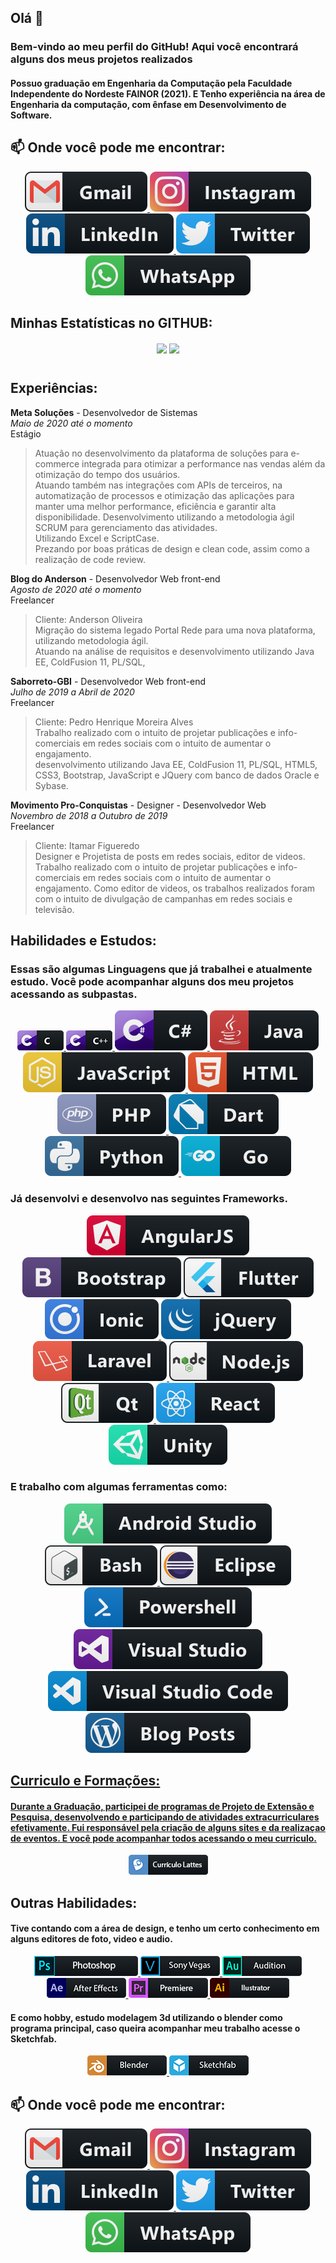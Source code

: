 <h2> Olá 👋</h2> 


</p>
<h3>Bem-vindo ao meu perfil do GitHub! Aqui você encontrará alguns dos meus projetos realizados</h3>
<h4>Possuo graduação em Engenharia da Computação pela Faculdade Independente do Nordeste FAINOR (2021). E Tenho experiência na área de Engenharia da computação, com ênfase em Desenvolvimento de Software.</h4>



 ##  📫 Onde você pode me encontrar:
<p align="center">
  <a href="mailto:igorviniciusfreitasouza@gmail.com?Subject=Título%20da%20mensagem"> 
    <img src="icones/Social/gmail.svg">
  </a>
  <a href="https://www.instagram.com/igorviniciusfreitas/" rel="nofollow">
    <img src="icones/Social/instagram.svg" alt="Twitter" style="max-width:100%;">
  </a>
  <a href="https://www.linkedin.com/in/igor-freitas-004320140/" rel="nofollow">
    <img src="icones/Social/linkedin.svg" alt="Instagram" style="max-width:100%;">
  </a>
    <a href="https://twitter.com/Igorvin1043" rel="nofollow">
    <img src="icones/Social/twitter.svg" alt="Instagram" style="max-width:100%;">
  </a>
  <a href="https://api.whatsapp.com/send?phone=5577992053140&text=Meu%20perfil%20no%20Whatsapp" rel="nofollow">
    <img src="icones/Social/whatsapp.svg" alt="Instagram" style="max-width:100%;">
  </a>
  
##  Minhas Estatísticas no GITHUB:

<center>
  <table>
    <tr>
<p align="center">
  <img align="center" src="https://github-readme-stats.vercel.app/api?username=igor1043&show_icons=true&title_color=63cda9&icon_color=63cda9"/>
  <img align="center" src="https://github-readme-stats.vercel.app/api/top-langs/?username=igor1043&layout=compact&title_color=63cda9&hide=html"/>
</p>
    </tr>   
  </table>
</center> 
 
 ##  Experiências:
 
**Meta Soluções** - Desenvolvedor de Sistemas  
*Maio de 2020 até o momento*  
Estágio  
> Atuação no desenvolvimento da plataforma de soluções para e-commerce integrada para otimizar a performance nas vendas além da otimização do tempo dos usuários.  
Atuando também nas integrações com APIs de terceiros, na automatização de processos e otimização das aplicações para manter uma melhor performance, eficiência e garantir alta disponibilidade. 
> Desenvolvimento utilizando a metodologia ágil SCRUM para gerenciamento das atividades.  
Utilizando Excel e ScriptCase.    
Prezando por boas práticas de design e clean code, assim como a realização de code review.  
    
 **Blog do Anderson** - Desenvolvedor Web front-end   
*Agosto de 2020 até o momento*  
Freelancer  

> Cliente: Anderson Oliveira  
Migração do sistema legado Portal Rede para uma nova plataforma, utilizando metodologia ágil.  
Atuando na análise de requisitos e desenvolvimento utilizando Java EE, ColdFusion 11, PL/SQL,



 **Saborreto-GBI** - Desenvolvedor Web front-end   
*Julho de 2019 a Abril de 2020*  
Freelancer  
> Cliente: Pedro Henrique Moreira Alves  
Trabalho realizado com o intuito de projetar publicações e info-comerciais em redes sociais com o intuito de aumentar o engajamento.   
desenvolvimento utilizando Java EE, ColdFusion 11, PL/SQL,
HTML5, CSS3, Bootstrap, JavaScript e JQuery com banco de dados Oracle e Sybase.  


 **Movimento Pro-Conquistas** - Designer - Desenvolvedor Web    
*Novembro de 2018 a Outubro de 2019*  
Freelancer  

> Cliente: Itamar Figueredo  
Designer e Projetista de posts em redes sociais, editor de videos. Trabalho realizado com o intuito de projetar publicações e info-comerciais em redes sociais com o intuito de aumentar o engajamento. Como editor de videos, os trabalhos realizados foram com o intuito de divulgação de campanhas em redes sociais e televisão.

##  Habilidades e Estudos:
<h3> Essas são algumas Linguagens que já trabalhei e atualmente estudo. Você pode acompanhar alguns dos meu projetos acessando as subpastas. </h3> 
<p align="center">
  <a href="https://github.com/igor1043/C_Estruturas_Algoritmos" rel="nofollow">
    <img src="icones/c.png" alt="JS" style="max-width:100%;">
  </a>  <a href="https://github.com/igor1043/C-_Estruturas_Algoritmos" rel="nofollow">
    <img src="icones/c++.png" alt="JS" style="max-width:100%;">
  </a>  <a href="https://github.com/igor1043/CSharp_Estruturas_Algoritmos" rel="nofollow">
    <img src="icones/csharp.svg" alt="JS" style="max-width:100%;">
  </a>  <a href="#" rel="nofollow">
    <img src="icones/java.svg" alt="JS" style="max-width:100%;">
  </a>  <a href="#" rel="nofollow">
    <img src="icones/js.svg" alt="JS" style="max-width:100%;">
  </a>  <a href="#" rel="nofollow">
    <img src="icones/html.svg" alt="JS" style="max-width:100%;">
  </a>  <a href="https://github.com/igor1043/PHP_Estruturas_Algoritmos" rel="nofollow">
    <img src="icones/php.svg" alt="JS" style="max-width:100%;">
  </a>  <a href="https://github.com/igor1043/Dart_Estruturas_Algoritmos" rel="nofollow">
    <img src="icones/dart.svg" alt="JS" style="max-width:100%;">
  </a>  <a href="https://github.com/igor1043/Python_Estruturas_Algoritmos" rel="nofollow">
    <img src="icones/python.svg" alt="JS" style="max-width:100%;">
  </a>
   </a>  <a href="" rel="nofollow">
    <img src="icones/dev/languages/go.svg" alt="JS" style="max-width:100%;">
  </a>
</p>

<h3> Já desenvolvi e desenvolvo nas seguintes Frameworks. </h3>
<p align="center">
  <a href="#" rel="nofollow">
    <img src="icones/Frameworks/angular.svg" alt="js" style="max-width:100%;">
  </a>
  <a href="#" rel="nofollow">
    <img src="icones/Frameworks/bootstrap.svg" alt="js" style="max-width:100%;">
  </a>
   <a href="#" rel="nofollow">
    <img src="icones/Frameworks/flutter.svg" alt="js" style="max-width:100%;">
  </a> 
  <a href="#" rel="nofollow">
    <img src="icones/Frameworks/ionic.svg" alt="js" style="max-width:100%;">
  </a>
  <a href="#" rel="nofollow">
    <img src="icones/Frameworks/jquery.svg" alt="js" style="max-width:100%;">
  </a>
  <a href="#" rel="nofollow">
    <img src="icones/Frameworks/laravel.svg" alt="js" style="max-width:100%;">
  </a>
  <a href="#" rel="nofollow">
    <img src="icones/Frameworks/nodejs.svg" alt="js" style="max-width:100%;">
  </a>
  <a href="#" rel="nofollow">
    <img src="icones/Frameworks/qt.svg" alt="js" style="max-width:100%;">
  </a>
  <a href="#" rel="nofollow">
    <img src="icones/Frameworks/react.svg" alt="js" style="max-width:100%;">
  </a>
    <a href="https://github.com/igor1043/ProjetosUNITY" rel="nofollow">
    <img src="icones/Frameworks/unity.svg" alt="js" style="max-width:100%;">
  </a>
</p>

<h3> E trabalho com algumas ferramentas como:</h3>
<p align="center">
  <a href="#" rel="nofollow">
    <img src="icones/Tools/android_studio.svg" alt="js" style="max-width:100%;">
  </a>
  <a href="#" rel="nofollow">
    <img src="icones/Tools/bash.svg" alt="js" style="max-width:100%;">
  </a>
   <a href="#" rel="nofollow">
    <img src="icones/Tools/eclipse.svg" alt="js" style="max-width:100%;">
  </a> 
  <a href="#" rel="nofollow">
    <img src="icones/Tools/powershell.svg" alt="js" style="max-width:100%;">
  </a>
  <a href="#" rel="nofollow">
    <img src="icones/Tools/visualstudio.svg" alt="js" style="max-width:100%;">
  </a>
  <a href="#" rel="nofollow">
    <img src="icones/Tools/visualstudio_code.svg" alt="js" style="max-width:100%;">
  </a>
  <a href="#" rel="nofollow">
    <img src="icones/Tools/wordpress.svg" alt="js" style="max-width:100%;">
</p>

##  Curriculo e Formações:
<h4>Durante a Graduação, participei de programas de Projeto de Extensão e Pesquisa, desenvolvendo e participando de atividades extracurriculares efetivamente. Fui responsável pela criação de alguns sites e da realizaçao de eventos. E você pode acompanhar todos acessando o meu curriculo.
</h4>

<p align="center">
  <a href="https://drive.google.com/drive/folders/1EJMvUpN4lM8REm0s7iAzuoSK9zHcEj_E?usp=sharing" rel="nofollow">
    <img src="icones/curriculo/lattes.png" alt="js" style="max-width:100%;">
  </a>
</p>

##  Outras Habilidades:

<h4>Tive contando com a área de design, e tenho um certo conhecimento em alguns editores de foto, video e audio.</h4>
<p align="center">

  <a href="#" rel="nofollow">
    <img src="icones/desing/photoshop.png" alt="js" style="max-width:100%;">
  </a>
    <a href="#" rel="nofollow">
    <img src="icones/desing/vegas.png" alt="js" style="max-width:100%;">
  </a>
      <a href="#" rel="nofollow">
    <img src="icones/desing/audition.png" alt="js" style="max-width:100%;">
  </a>
        <a href="#" rel="nofollow">
    <img src="icones/desing/after.png" alt="js" style="max-width:100%;">
  </a>
      <a href="#" rel="nofollow">
    <img src="icones/desing/premiere.png" alt="js" style="max-width:100%;">
  </a>
      <a href="#" rel="nofollow">
    <img src="icones/desing/ilustrator.png" alt="js" style="max-width:100%;">
  </a>

</p>

<h4>E como hobby, estudo modelagem 3d utilizando o blender como programa principal, caso queira acompanhar meu trabalho acesse o Sketchfab.</h4>
<p align="center">
  <a href="#" rel="nofollow">
    <img src="icones/hobby/blender.png" alt="js" style="max-width:100%;">
  </a>
    <a href="https://sketchfab.com/igorviniciusfreitassouza/models" rel="nofollow">
    <img src="icones/hobby/sketchfab.png" alt="js" style="max-width:100%;">
  </a>

</p>


 ##  📫 Onde você pode me encontrar:
<p align="center">
  <a href="mailto:igorviniciusfreitasouza@gmail.com?Subject=Título%20da%20mensagem"> 
    <img src="icones/Social/gmail.svg" alt="LinkedIn" style="max-width:100%;">
  </a>
  <a href="https://www.instagram.com/igorviniciusfreitas/" rel="nofollow">
    <img src="icones/Social/instagram.svg" alt="Twitter" style="max-width:100%;">
  </a>
  <a href="https://www.linkedin.com/in/igor-freitas-004320140/" rel="nofollow">
    <img src="icones/Social/linkedin.svg" alt="Instagram" style="max-width:100%;">
  </a>
    <a href="https://twitter.com/Igorvin1043" rel="nofollow">
    <img src="icones/Social/twitter.svg" alt="Instagram" style="max-width:100%;">
  </a>
  <a href="https://api.whatsapp.com/send?phone=5577992053140&text=Meu%20perfil%20no%20Whatsapp" rel="nofollow">
    <img src="icones/Social/whatsapp.svg" alt="Instagram" style="max-width:100%;">
  </a>


</p>
